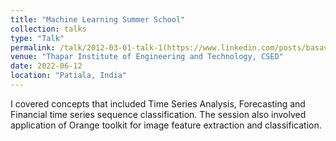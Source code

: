 ```yaml
---
title: "Machine Learning Summer School"
collection: talks
type: "Talk"
permalink: /talk/2012-03-01-talk-1(https://www.linkedin.com/posts/basavrajchinagundi_machinelearning-deeplearning-summerschool-activity-6943637683642449920-Hvo_?utm_source=share&utm_medium=member_desktop)
venue: "Thapar Institute of Engineering and Technology, CSED"
date: 2022-06-12
location: "Patiala, India"
---
```


I covered concepts that included Time Series Analysis, Forecasting and Financial time series sequence classification. The session also involved application of Orange toolkit for image feature extraction and classification.
